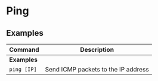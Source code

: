 # Ping

## Examples

| **Command**   | **Description**   | 
| --------------|-------------------|
| **Examples** |
| `ping [IP]` | Send ICMP packets to the IP address |